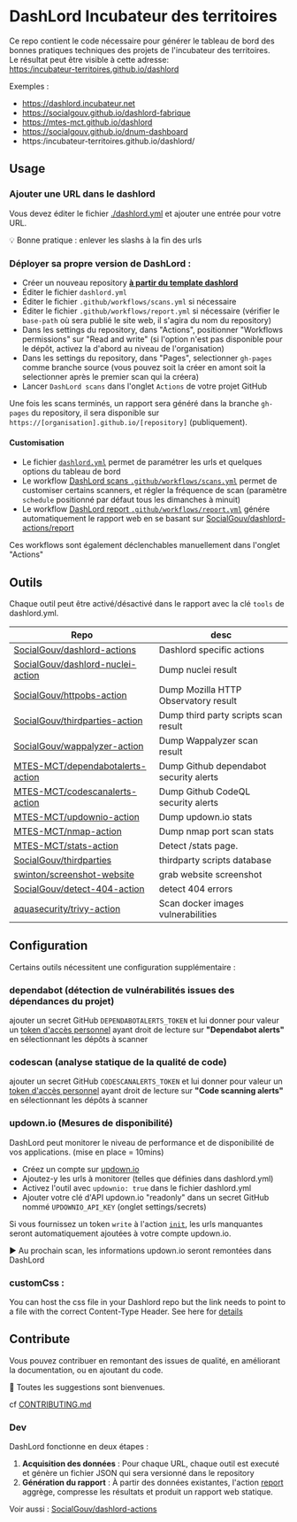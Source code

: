 # DashLord Incubateur des territoires

Ce repo contient le code nécessaire pour générer le tableau de bord des bonnes pratiques techniques des projets de l'incubateur des territoires.  
Le résultat peut être visible à cette adresse:  
[https:/incubateur-territoires.github.io/dashlord](https:/incubateur-territoires.github.io/dashlord/)

Exemples :

- https://dashlord.incubateur.net
- https://socialgouv.github.io/dashlord-fabrique
- https://mtes-mct.github.io/dashlord
- https://socialgouv.github.io/dnum-dashboard
- https:/incubateur-territoires.github.io/dashlord/

## Usage

### Ajouter une URL dans le dashlord

Vous devez éditer le fichier [./dashlord.yml](./dashlord.yaml) et ajouter une entrée pour votre URL.

💡 Bonne pratique : enlever les slashs à la fin des urls

### Déployer sa propre version de DashLord :

- Créer un nouveau repository [**à partir du template dashlord**](https://github.com/SocialGouv/dashlord)
- Éditer le fichier `dashlord.yml`
- Éditer le fichier `.github/workflows/scans.yml` si nécessaire
- Éditer le fichier `.github/workflows/report.yml` si nécessaire (vérifier le `base-path` où sera publié le site web, il s'agira du nom du repository)
- Dans les settings du repository, dans "Actions", positionner "Workflows permissions" sur "Read and write" (si l'option n'est pas disponible pour le dépôt, activez la d'abord au niveau de l'organisation)
- Dans les settings du repository, dans "Pages", selectionner `gh-pages` comme branche source (vous pouvez soit la créer en amont soit la selectionner après le premier scan qui la créera)
- Lancer `DashLord scans` dans l'onglet `Actions` de votre projet GitHub

Une fois les scans terminés, un rapport sera généré dans la branche `gh-pages` du repository, il sera disponible sur `https://[organisation].github.io/[repository]` (publiquement).

#### Customisation

- Le fichier [`dashlord.yml`](./dashlord.yml) permet de paramétrer les urls et quelques options du tableau de bord
- Le workflow [DashLord scans `.github/workflows/scans.yml`](./.github/workflows/scans.yml) permet de customiser certains scanners, et régler la fréquence de scan (paramètre `schedule` positionné par défaut tous les dimanches à minuit)
- Le workflow [DashLord report `.github/workflows/report.yml`](./.github/workflows/report.yml) génére automatiquement le rapport web en se basant sur [SocialGouv/dashlord-actions/report](https://github.com/SocialGouv/dashlord-actions)

Ces workflows sont également déclenchables manuellement dans l'onglet "Actions"

## Outils

Chaque outil peut être activé/désactivé dans le rapport avec la clé `tools` de dashlord.yml.

| Repo                                                                                      | desc                                   |
| ----------------------------------------------------------------------------------------- | -------------------------------------- |
| [SocialGouv/dashlord-actions](https://github.com/SocialGouv/dashlord-actions)             | Dashlord specific actions              |
| [SocialGouv/dashlord-nuclei-action](https://github.com/SocialGouv/dashlord-nuclei-action) | Dump nuclei result                     |
| [SocialGouv/httpobs-action](https://github.com/SocialGouv/httpobs-action)                 | Dump Mozilla HTTP Observatory result   |
| [SocialGouv/thirdparties-action](https://github.com/SocialGouv/thirdparties-action)       | Dump third party scripts scan result   |
| [SocialGouv/wappalyzer-action](https://github.com/SocialGouv/wappalyzer-action)           | Dump Wappalyzer scan result            |
| [MTES-MCT/dependabotalerts-action](https://github.com/MTES-MCT/dependabotalerts-action)   | Dump Github dependabot security alerts |
| [MTES-MCT/codescanalerts-action](https://github.com/MTES-MCT/codescanalerts-action)       | Dump Github CodeQL security alerts     |
| [MTES-MCT/updownio-action](https://github.com/MTES-MCT/updownio-action)                   | Dump updown.io stats                   |
| [MTES-MCT/nmap-action](https://github.com/MTES-MCT/nmap-action)                           | Dump nmap port scan stats              |
| [MTES-MCT/stats-action](https://github.com/MTES-MCT/stats-action)                         | Detect /stats page.                    |
| [SocialGouv/thirdparties](https://github.com/SocialGouv/thirdparties)                     | thirdparty scripts database            |
| [swinton/screenshot-website](https://github.com/swinton/screenshot-website)               | grab website screenshot                |
| [SocialGouv/detect-404-action](https://github.com/SocialGouv/detect-404-action)           | detect 404 errors                      |
| [aquasecurity/trivy-action](https://github.com/aquasecurity/trivy-action)                 | Scan docker images vulnerabilities     |

## Configuration

Certains outils nécessitent une configuration supplémentaire :

### dependabot (détection de vulnérabilités issues des dépendances du projet)

ajouter un secret GitHub `DEPENDABOTALERTS_TOKEN` et lui donner pour valeur un [token d'accès personnel](https://github.com/settings/personal-access-tokens/new) ayant droit de lecture sur **"Dependabot alerts"** en sélectionnant les dépôts à scanner

### codescan (analyse statique de la qualité de code)

ajouter un secret GitHub `CODESCANALERTS_TOKEN` et lui donner pour valeur un [token d'accès personnel](https://github.com/settings/personal-access-tokens/new) ayant droit de lecture sur **"Code scanning alerts"** en sélectionnant les dépôts à scanner

### updown.io (Mesures de disponibilité)

DashLord peut monitorer le niveau de performance et de disponibilité de vos applications. (mise en place = 10mins)

- Créez un compte sur [updown.io](https://updown.io)
- Ajoutez-y les urls à monitorer (telles que définies dans dashlord.yml)
- Activez l'outil avec `updownio: true` dans le fichier dashlord.yml
- Ajouter votre clé d'API updown.io "readonly" dans un secret GitHub nommé `UPDOWNIO_API_KEY` (onglet settings/secrets)

Si vous fournissez un token `write` à l'action [`init`](https://github.com/SocialGouv/dashlord/blob/48b9362391dc45cf604ceb9d91ee300a028a3021/.github/workflows/scans.yml#L55), les urls manquantes seront automatiquement ajoutées à votre compte updown.io.

▶ Au prochain scan, les informations updown.io seront remontées dans DashLord

### customCss :

You can host the css file in your Dashlord repo but the link needs to point to a file with the correct Content-Type Header. See here for [details](https://www.twistblogg.com/2020/06/use-github-for-hosting-files.html)

## Contribute

Vous pouvez contribuer en remontant des issues de qualité, en améliorant la documentation, ou en ajoutant du code.

🤗 Toutes les suggestions sont bienvenues.

cf [CONTRIBUTING.md](./CONTRIBUTING.md)

### Dev

DashLord fonctionne en deux étapes :

1. **Acquisition des données** : Pour chaque URL, chaque outil est executé et génère un fichier JSON qui sera versionné dans le repository
2. **Génération du rapport** : À partir des données existantes, l'action [report](https://github.com/SocialGouv/dashlord-actions) aggrège, compresse les résultats et produit un rapport web statique.

Voir aussi : [SocialGouv/dashlord-actions](https://github.com/SocialGouv/dashlord-actions)
